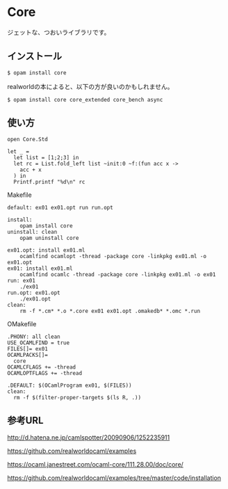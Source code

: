 # Core

ジェットな、つおいライブラリです。

## インストール

	$ opam install core

realworldの本によると、以下の方が良いのかもしれません。

	$ opam install core core_extended core_bench async

## 使い方

```
open Core.Std

let _ =
  let list = [1;2;3] in
  let rc = List.fold_left list ~init:0 ~f:(fun acc x ->
    acc + x
  ) in
  Printf.printf "%d\n" rc
```


Makefile

```
default: ex01 ex01.opt run run.opt

install:
	opam install core
uninstall: clean
	opam uninstall core

ex01.opt: install ex01.ml
	ocamlfind ocamlopt -thread -package core -linkpkg ex01.ml -o ex01.opt
ex01: install ex01.ml
	ocamlfind ocamlc -thread -package core -linkpkg ex01.ml -o ex01
run: ex01
	./ex01
run.opt: ex01.opt
	./ex01.opt
clean:
	rm -f *.cm* *.o *.core ex01 ex01.opt .omakedb* *.omc *.run
```

OMakefile

```
.PHONY: all clean
USE_OCAMLFIND = true
FILES[]= ex01
OCAMLPACKS[]=
  core
OCAMLCFLAGS += -thread
OCAMLOPTFLAGS += -thread

.DEFAULT: $(OCamlProgram ex01, $(FILES))
clean:
  rm -f $(filter-proper-targets $(ls R, .))
```

## 参考URL

http://d.hatena.ne.jp/camlspotter/20090906/1252235911

https://github.com/realworldocaml/examples

https://ocaml.janestreet.com/ocaml-core/111.28.00/doc/core/

https://github.com/realworldocaml/examples/tree/master/code/installation

